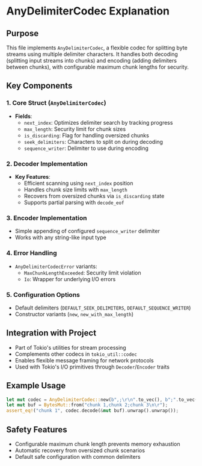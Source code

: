 # AnyDelimiterCodec Explanation

## Purpose
This file implements `AnyDelimiterCodec`, a flexible codec for splitting byte streams using multiple delimiter characters. It handles both decoding (splitting input streams into chunks) and encoding (adding delimiters between chunks), with configurable maximum chunk lengths for security.

## Key Components

### 1. Core Struct (`AnyDelimiterCodec`)
- **Fields**:
  - `next_index`: Optimizes delimiter search by tracking progress
  - `max_length`: Security limit for chunk sizes
  - `is_discarding`: Flag for handling oversized chunks
  - `seek_delimiters`: Characters to split on during decoding
  - `sequence_writer`: Delimiter to use during encoding

### 2. Decoder Implementation
- **Key Features**:
  - Efficient scanning using `next_index` position
  - Handles chunk size limits with `max_length`
  - Recovers from oversized chunks via `is_discarding` state
  - Supports partial parsing with `decode_eof`

### 3. Encoder Implementation
- Simple appending of configured `sequence_writer` delimiter
- Works with any string-like input type

### 4. Error Handling
- `AnyDelimiterCodecError` variants:
  - `MaxChunkLengthExceeded`: Security limit violation
  - `Io`: Wrapper for underlying I/O errors

### 5. Configuration Options
- Default delimiters (`DEFAULT_SEEK_DELIMITERS`, `DEFAULT_SEQUENCE_WRITER`)
- Constructor variants (`new`, `new_with_max_length`)

## Integration with Project
- Part of Tokio's utilities for stream processing
- Complements other codecs in `tokio_util::codec`
- Enables flexible message framing for network protocols
- Used with Tokio's I/O primitives through `Decoder`/`Encoder` traits

## Example Usage
```rust
let mut codec = AnyDelimiterCodec::new(b",;\r\n".to_vec(), b";".to_vec());
let mut buf = BytesMut::from("chunk 1,chunk 2;chunk 3\n\r");
assert_eq!("chunk 1", codec.decode(&mut buf).unwrap().unwrap());
```

## Safety Features
- Configurable maximum chunk length prevents memory exhaustion
- Automatic recovery from oversized chunk scenarios
- Default safe configuration with common delimiters
